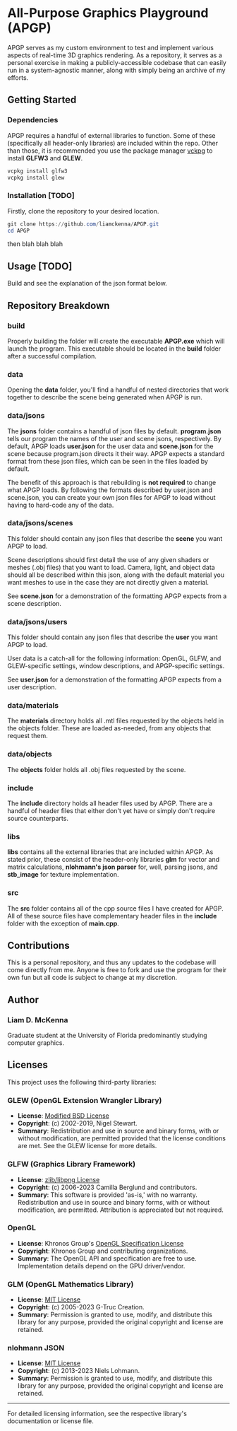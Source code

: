 # All-Purpose Graphics Playground (APGP)

APGP serves as my custom environment to test and implement various aspects of real-time 3D graphics rendering. As a repository, it serves as a personal exercise in making a publicly-accessible codebase that can easily run in a system-agnostic manner, along with simply being an archive of my efforts.

## Getting Started

### Dependencies

APGP requires a handful of external libraries to function. Some of these (specifically all header-only libraries) are included within the repo. Other than those, it is recommended you use the package manager [vckpg](https://github.com/microsoft/vcpkg) to install **GLFW3** and **GLEW**.

```bash
vcpkg install glfw3
vcpkg install glew
```

### Installation [TODO]

Firstly, clone the repository to your desired location.

```powershell
git clone https://github.com/liamckenna/APGP.git
cd APGP
```

then blah blah blah

## Usage [TODO]

Build and see the explanation of the json format below.

## Repository Breakdown

### build

Properly building the folder will create the executable **APGP.exe** which will launch the program. This executable should be located in the **build** folder after a successful compilation.

### data

Opening the **data** folder, you'll find a handful of nested directories that work together to describe the scene being generated when APGP is run.

### data/jsons

The **jsons** folder contains a handful of json files by default. **program.json** tells our program the names of the user and scene jsons, respectively. By default, APGP loads **user.json** for the user data and **scene.json** for the scene because program.json directs it their way. APGP expects a standard format from these json files, which can be seen in the files loaded by default. 

The benefit of this approach is that rebuilding is **not required** to change what APGP loads. By following the formats described by user.json and scene.json, you can create your own json files for APGP to load without having to hard-code any of the data.

### data/jsons/scenes

This folder should contain any json files that describe the **scene** you want APGP to load. 

Scene descriptions should first detail the use of any given shaders or meshes (.obj files) that you want to load. Camera, light, and object data should all be described within this json, along with the default material you want meshes to use in the case they are not directly given a material.

See **scene.json** for a demonstration of the formatting APGP expects from a scene description.

### data/jsons/users

This folder should contain any json files that describe the **user** you want APGP to load. 

User data is a catch-all for the following information: OpenGL, GLFW, and GLEW-specific settings, window descriptions, and APGP-specific settings.

See **user.json** for a demonstration of the formatting APGP expects from a user description.

### data/materials

The **materials** directory holds all .mtl files requested by the objects held in the objects folder. These are loaded as-needed, from any objects that request them.

### data/objects

The **objects** folder holds all .obj files requested by the scene.

### include

The **include** directory holds all header files used by APGP. There are a handful of header files that either don't yet have or simply don't require source counterparts. 

### libs

**libs** contains all the external libraries that are included within APGP. As stated prior, these consist of the header-only libraries **glm** for vector and matrix calculations, **nlohmann's json parser** for, well, parsing jsons, and **stb_image** for texture implementation.

### src

The **src** folder contains all of the cpp source files I have created for APGP. All of these source files have complementary header files in the **include** folder with the exception of **main.cpp**.


## Contributions

This is a personal repository, and thus any updates to the codebase will come directly from me. Anyone is free to fork and use the program for their own fun but all code is subject to change at my discretion.

## Author

### **Liam D. McKenna** 
Graduate student at the University of Florida predominantly studying computer graphics.

## Licenses

This project uses the following third-party libraries:

### GLEW (OpenGL Extension Wrangler Library)
- **License**: [Modified BSD License](https://opensource.org/licenses/BSD-3-Clause)
- **Copyright**: (c) 2002-2019, Nigel Stewart.
- **Summary**: Redistribution and use in source and binary forms, with or without modification, are permitted provided that the license conditions are met. See the GLEW license for more details.

### GLFW (Graphics Library Framework)
- **License**: [zlib/libpng License](https://opensource.org/licenses/Zlib)
- **Copyright**: (c) 2006-2023 Camilla Berglund and contributors.
- **Summary**: This software is provided 'as-is,' with no warranty. Redistribution and use in source and binary forms, with or without modification, are permitted. Attribution is appreciated but not required.

### OpenGL
- **License**: Khronos Group's [OpenGL Specification License](https://www.khronos.org/legal/)
- **Copyright**: Khronos Group and contributing organizations.
- **Summary**: The OpenGL API and specification are free to use. Implementation details depend on the GPU driver/vendor.

### GLM (OpenGL Mathematics Library)
- **License**: [MIT License](https://opensource.org/licenses/MIT)
- **Copyright**: (c) 2005-2023 G-Truc Creation.
- **Summary**: Permission is granted to use, modify, and distribute this library for any purpose, provided the original copyright and license are retained.

### nlohmann JSON
- **License**: [MIT License](https://opensource.org/licenses/MIT)
- **Copyright**: (c) 2013-2023 Niels Lohmann.
- **Summary**: Permission is granted to use, modify, and distribute this library for any purpose, provided the original copyright and license are retained.

---

For detailed licensing information, see the respective library's documentation or license file.
